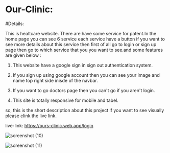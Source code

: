 # Our-Clinic:

#Details:

This is healtcare website. There are have some service for patent.In the home page you can see 6 service each service have a button if you want to see more details about this service then first of all go to login or sign up page then go to which service that you you want to see.and some features are given below : 

1. This website have a google sign in sign out authentication system.

2. If you sign up using google account then you can see your image and name top right side inisde of the navbar.

3. If you want to go doctors page then you can't go if you aren't login.

4. This site is totally responsive for mobile and tabel.

so, this is the short description about this project if you want to see visually please clink the live link.


live-link: https://ours-clinic.web.app/login



![screenshot (10)](https://user-images.githubusercontent.com/76746810/138298711-8db9f3f8-ed11-400b-a43b-4c8c8d997c88.png)


![screenshot (11)](https://user-images.githubusercontent.com/76746810/138298992-7deb22a3-26d4-4160-b65c-057b9802df00.png)
